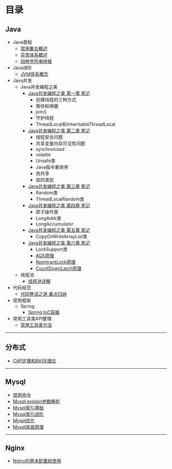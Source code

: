 # 目录


## Java
  - Java基础
    * [常用集合概述](file/java_base/collections.md)
	* [异常体系概述](file/java_base/exception.md)
	* [四种字符串拼接](file/java_base/string_append_performance.md)
  - Java进阶
    * [JVM体系概念](file/java_plus/JVM.md)
  - Java并发
    - Java并发编程之美
       * [Java并发编程之美 第一章 笔记](file/java_thread1/unit1.md)
	     - 创建线程的三种方式
	     - 等待和唤醒
	     - join()
	     - 守护线程
	     - ThreadLocal和InheritableThreadLocal
	  * [Java并发编程之美 第二章 笔记](file/java_thread1/unit2.md)
	     - 线程安全问题
	     - 共享变量内存可见性问题
	     - synchronized
	     - volatile
	     - Unsafe类
	     - Java指令重排序
	     - 伪共享
	     - 锁的类型
	  * [Java并发编程之美 第三章 笔记](file/java_thread1/unit3.md)
	     - Random类
         - ThreadLocalRandom类
	  * [Java并发编程之美 第四章 笔记](file/java_thread1/unit4.md)
	     - 原子操作类
	     - LongAddr类
	     - LongAccumulator
	  * [Java并发编程之美 第五章 笔记](file/java_thread1/unit5.md)
	    - CopyOnWriteArrayList类
	  * [Java并发编程之美 第六章 笔记](file/java_thread1/unit6.md)
	    - LockSupport类
	    - [AQS原理](file/java_thread1/AQS.md)
	    - [ReentrantLock原理](file/java_thread1/ReentrantLock.md)
	    - [CountDownLatch原理](file/java_thread1/CountDownLatch.md)
	- 线程池
	  - [线程池详解](file/java_thread1/ThreadPoolExecutor.md)
  - 代码规范
    * [代码整洁之道 重点归纳](file/java_clean/clean.md)
  - 常用框架
    - Spring
      * [Spring IoC容器](file/spring/spring1.md)
  - 常用工具类API整理
    * [常用工具类方法](file/utils/utils.md)
---

## 分布式
- [CAP定理和BASE理论](file/distributed/cap.md)

---

## Mysql
- [常用命令](file/mysql/mysql_usual_command.md)
- [Mysql explain参数解析](file/mysql/mysql_explain.md)
- [Mysql索引基础](file/mysql/mysql_index1.md)
- [Mysql索引进阶](file/mysql/mysql_index2.md)
- [Mysql优化](file/mysql/mysql_optimize.md)
- [Mysql底层原理](file/mysql/mysql_tree.md)
---

## Nginx
- [Nginx的基本配置和使用](file/mysql/mysql_usual_command.md)
